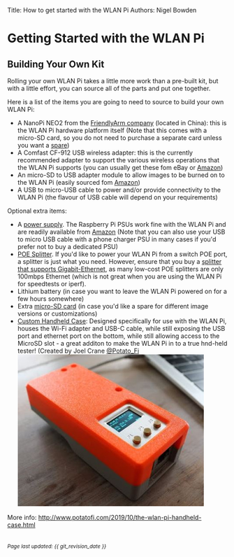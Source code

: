 Title: How to get started with the WLAN Pi
Authors: Nigel Bowden

# Getting Started with the WLAN Pi

## Building Your Own Kit
Rolling your own WLAN Pi takes a little more work than a pre-built kit, but with a little effort, you can source all of the parts and put one together.

Here is a list of the items you are going to need to source to build your own WLAN Pi:

- A NanoPi NEO2 from the [FriendlyArm company][Friendlyarm] (located in China): this is the WLAN Pi hardware platform itself (Note that this comes with a micro-SD card, so you do not need to purchase a separate card unless you want a [spare][Micro_SD])
- A Comfast CF-912 USB wireless adapter: this is the currently recommended adapter to support the various wireless operations that the WLAN Pi supports (you can usually get these fom eBay or [Amazon][CF912])
- An micro-SD to USB adapter module to allow images to be burned on to the WLAN Pi (easily sourced fom [Amazon][SD_Adapter])
- A USB to micro-USB cable to power and/or provide connectivity to the WLAN Pi (the flavour of USB cable will depend on your requirements)
 

Optional extra items:

- A [power supply][Power_Supply]. The Raspberry Pi PSUs work fine with the WLAN Pi and are readily available from [Amazon][Power_Supply] (Note that you can also use your USB to micro USB cable with a phone charger PSU in many cases if you'd prefer not to buy a dedicated PSU)
- [POE Splitter][POE_Splitter]. If you'd like to power your WLAN Pi from a switch POE port, a splitter is just what you need. However, ensure that you buy a [splitter that supports Gigabit-Ethernet][POE_Splitter], as many low-cost POE splitters are only 100mbps Ethernet (which is not great when you are using the WLAN Pi for speedtests or iperf). 
- Lithium battery (in case you want to leave the WLAN Pi powered on for a few hours somewhere)
- Extra [micro-SD card][Micro_SD] (in case you'd like a spare for different image versions or customizations)
- [Custom Handheld Case][Handheld_Case]: Designed specifically for use with the WLAN Pi, houses the Wi-Fi adapter and USB-C cable, while still exposing the USB port and ethernet port on the bottom, while still allowing access to the MicroSD slot - a great additon to make the WLAN Pi in to a true hnd-held tester! (Created by Joel Crane [@Potato_Fi][Potato_Fi] 
![Custom WLAN Pi case](images/wlanpi_case.jpg)

More info: <http://www.potatofi.com/2019/10/the-wlan-pi-handheld-case.html>


<!-- Link list -->
[Suppliers]: suppliers.md
[Friendlyarm]: https://www.friendlyarm.com/index.php?route=product/product&product_id=276
[WLPC_Store]: http://www.wlanpros.com/product-category/store/
[Potato_Fi]: https://twitter.com/Potato_Fi
[CF912]: https://amzn.to/2R9niFs
[SD_Adapter]: https://amzn.to/37aXoGO
[Micro_SD]: https://amzn.to/3ashgas
[Handheld_Case]: https://www.wlanpros.com/shop/wlan-pi-handheld-case-kit/
[Power_Supply]: https://amzn.to/2RzKVG2
[POE_Splitter]: https://amzn.to/2THvK0j

<small><br><i>Page last updated: {{ git_revision_date }} </i></small>